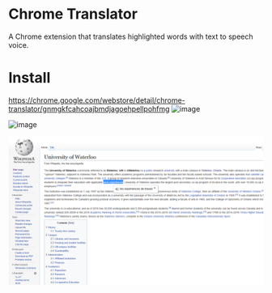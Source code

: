# Chrome Translator

A Chrome extension that translates highlighted words with text to speech voice.

# Install

https://chrome.google.com/webstore/detail/chrome-translator/gnmgkfcahcoajbmdjagoehpellpohfmg
![image](https://user-images.githubusercontent.com/6504408/220779507-820d61bd-b4dd-47f6-8624-08cc3dad2091.png)

![image](https://user-images.githubusercontent.com/6504408/220780045-5d0bd3ac-6e6b-429e-8807-8bd41db0cbff.png)




![Alt text](/images/chrometranslate.png?)
